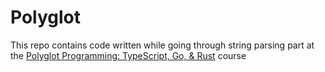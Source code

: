 # Polyglot

This repo contains code written while going through string parsing part at the [Polyglot Programming: TypeScript, Go, & Rust](https://frontendmasters.com/courses/typescript-go-rust/) course
